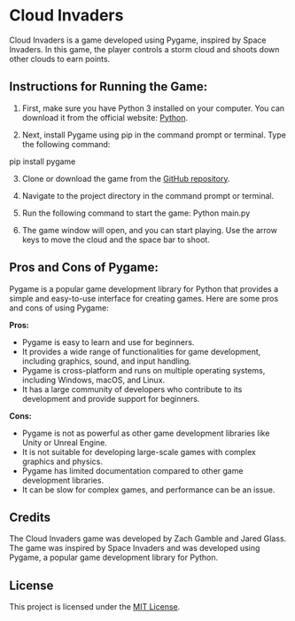 # Cloud Invaders

Cloud Invaders is a game developed using Pygame, inspired by Space Invaders. In this game, the player controls a storm cloud and shoots down other clouds to earn points.

## Instructions for Running the Game:

1. First, make sure you have Python 3 installed on your computer. You can download it from the official website: [Python](https://www.python.org/downloads/).

2. Next, install Pygame using pip in the command prompt or terminal. Type the following command:

pip install pygame
   
3. Clone or download the game from the [GitHub repository](https://github.com/Jaredglass3/Cloud_Invaders).

4. Navigate to the project directory in the command prompt or terminal.

5. Run the following command to start the game: Python main.py

6. The game window will open, and you can start playing. Use the arrow keys to move the cloud and the space bar to shoot.

## Pros and Cons of Pygame:

Pygame is a popular game development library for Python that provides a simple and easy-to-use interface for creating games. Here are some pros and cons of using Pygame:

**Pros:**

- Pygame is easy to learn and use for beginners.
- It provides a wide range of functionalities for game development, including graphics, sound, and input handling.
- Pygame is cross-platform and runs on multiple operating systems, including Windows, macOS, and Linux.
- It has a large community of developers who contribute to its development and provide support for beginners.

**Cons:**

- Pygame is not as powerful as other game development libraries like Unity or Unreal Engine.
- It is not suitable for developing large-scale games with complex graphics and physics.
- Pygame has limited documentation compared to other game development libraries.
- It can be slow for complex games, and performance can be an issue.

## Credits

The Cloud Invaders game was developed by Zach Gamble and Jared Glass. The game was inspired by Space Invaders and was developed using Pygame, a popular game development library for Python.

## License

This project is licensed under the [MIT License](https://opensource.org/licenses/MIT).

